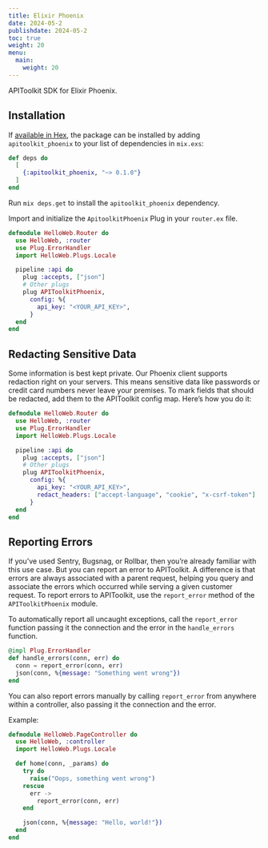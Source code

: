 ```yaml
---
title: Elixir Phoenix
date: 2024-05-2
publishdate: 2024-05-2
toc: true
weight: 20
menu:
  main:
    weight: 20
---
```


APIToolkit SDK for Elixir Phoenix.

## Installation

If [available in Hex](https://hex.pm/docs/publish), the package can be installed by adding `apitoolkit_phoenix` to your list of dependencies in `mix.exs`:

```elixir
def deps do
  [
    {:apitoolkit_phoenix, "~> 0.1.0"}
  ]
end
```

Run `mix deps.get` to install the `apitoolkit_phoenix` dependency.

Import and initialize the `ApitoolkitPhoenix` Plug in your `router.ex` file.

```elixir
defmodule HelloWeb.Router do
  use HelloWeb, :router
  use Plug.ErrorHandler
  import HelloWeb.Plugs.Locale

  pipeline :api do
    plug :accepts, ["json"]
    # Other plugs
    plug APIToolkitPhoenix,
      config: %{
        api_key: "<YOUR_API_KEY>",
      }
  end
end
```

## Redacting Sensitive Data

Some information is best kept private. Our Phoenix client supports redaction right on your servers. This means sensitive data like passwords or credit card numbers never leave your premises. To mark fields that should be redacted, add them to the APIToolkit config map. Here’s how you do it:

```elixir
defmodule HelloWeb.Router do
  use HelloWeb, :router
  use Plug.ErrorHandler
  import HelloWeb.Plugs.Locale

  pipeline :api do
    plug :accepts, ["json"]
    # Other plugs
    plug APIToolkitPhoenix,
      config: %{
        api_key: "<YOUR_API_KEY>",
        redact_headers: ["accept-language", "cookie", "x-csrf-token"]
      }
  end
end
```

## Reporting Errors

If you’ve used Sentry, Bugsnag, or Rollbar, then you’re already familiar with this use case. But you can report an error to APIToolkit. A difference is that errors are always associated with a parent request, helping you query and associate the errors which occurred while serving a given customer request. To report errors to APIToolkit, use the `report_error` method of the `APIToolkitPhoenix` module.

To automatically report all uncaught exceptions, call the `report_error` function passing it the connection and the error in the `handle_errors` function.

```elixir
@impl Plug.ErrorHandler
def handle_errors(conn, err) do
  conn = report_error(conn, err)
  json(conn, %{message: "Something went wrong"})
end
```

You can also report errors manually by calling `report_error` from anywhere within a controller, also passing it the connection and the error.

Example:

```elixir
defmodule HelloWeb.PageController do
  use HelloWeb, :controller
  import HelloWeb.Plugs.Locale

  def home(conn, _params) do
    try do
      raise("Oops, something went wrong")
    rescue
      err ->
        report_error(conn, err)
    end

    json(conn, %{message: "Hello, world!"})
  end
end
```
